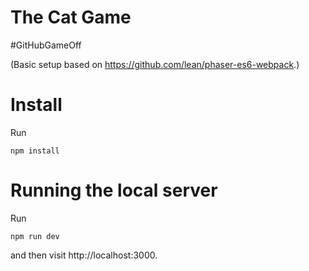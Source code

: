 # The Cat Game

#GitHubGameOff

(Basic setup based on https://github.com/lean/phaser-es6-webpack.)

# Install

Run

```
npm install
```

# Running the local server

Run

```
npm run dev
```

and then visit http://localhost:3000.
